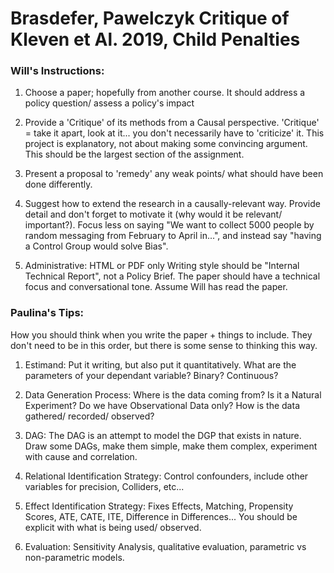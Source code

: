 # Brasdefer, Pawelczyk Critique of Kleven et Al. 2019, Child Penalties




### Will's Instructions:
1) Choose a paper; hopefully from another course.
It should address a policy question/ assess a policy's impact

2) Provide a 'Critique' of its methods from a Causal perspective.
'Critique' = take it apart, look at it... you don't necessarily have to 'criticize' it. This project is explanatory, not about making some convincing argument.
This should be the largest section of the assignment.

3) Present a proposal to 'remedy' any weak points/ what should have been done differently.

4) Suggest how to extend the research in a causally-relevant way.
Provide detail and don't forget to motivate it (why would it be relevant/ important?).
Focus less on saying "We want to collect 5000 people by random messaging from February to April in...", and instead say "having a Control Group would solve Bias".


5) Administrative:
HTML or PDF only
Writing style should be "Internal Technical Report", not a Policy Brief. 
The paper should have a technical focus and conversational tone.
Assume Will has read the paper.



### Paulina's Tips:

How you should think when you write the paper + things to include. They don't need to be in this order, but there is some sense to thinking this way.

1) Estimand: Put it writing, but also put it quantitatively. What are the parameters of your dependant variable? Binary? Continuous? 

2) Data Generation Process: Where is the data coming from? Is it a Natural Experiment? Do we have Observational Data only? How is the data gathered/ recorded/ observed? 

3) DAG: The DAG is an attempt to model the DGP that exists in nature. Draw some DAGs, make them simple, make them complex, experiment with cause and correlation.

4) Relational Identification Strategy: Control confounders, include other variables for precision, Colliders, etc...

5) Effect Identification Strategy: Fixes Effects, Matching, Propensity Scores, ATE, CATE, ITE, Difference in Differences... You should be explicit with what is being used/ observed.

6) Evaluation: Sensitivity Analysis, qualitative evaluation, parametric vs non-parametric models. 





